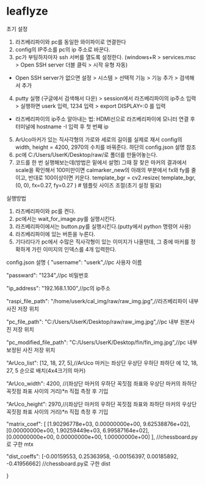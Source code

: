 # leaflyze

초기 설정
1. 라즈베리파이와 pc를 동일한 와이파이로 연결한다
2. config의 IP주소를 pc의 ip 주소로 바꾼다.
3. pc가 부팅하자마자 ssh 서버를 열도록 설정한다. (windows+R > services.msc > Open SSH server 더블 클릭 > 시작 유형 자동)
* Open SSH server가 없으면 설정 > 시스템 > 선택적 기능 > 기능 추가 > 검색해서 추가
4. putty 실행 (구글에서 검색해서 다운) > session에서 라즈베리파이의 ip주소 입력 > 실행하면 userk 입력, 1234 입력 > export DISPLAY=:0 를 입력
* 라즈베리파이의 ip주소 알아내는 법: HDMI선으로 라즈베리파이에 모니터 연결 후 터미널에 hostname -I 입력 후 첫 번째 ip
5. ArUco마커가 있는 직사각형의 가로와 세로의 길이를 실제로 재서 config의 width, height = 4200, 2970의 수치를 바꿔준다. 하단의 config.json 설명 참조
6. pc에 C:/Users/UserK/Desktop/raw/로 폴더를 만들어놓는다.
7. 코드를 한 번 실행해보는데(방법은 밑에서 설명) 그때 잘 찾은 마커의 결과에서 scale을 확인해서 100미만이면 calmarker_new의 아래의 부분에서 fx와 fy를 줄이고, 반대로 100이상이면 키운다.
template_bgr = cv2.resize(
        template_bgr, (0, 0), fx=0.27, fy=0.27
    )  # 템플릿 사이즈 조절(초기 설정 필요)

실행방법
1. 라즈베리파이와 pc를 켠다.
2. pc에서는 wait_for_image.py를 실행시킨다.
3. 라즈베리파이에서는 button.py를 실행시킨다.(putty에서 python 명령어 사용)
4. 라즈베리파이에 있는 버튼을 누른다.
5. 기다리다가 pc에서 수많은 직사각형이 있는 이미지가 나올텐데, 그 중에 마커를 정확하게 가린 이미지의 인덱스를 4개 입력한다.

config.json 설명
{
  "username": "userk",//pc 사용자 이름

  "passward": "1234",//pc 비밀번호

  "ip_address": "192.168.1.100",//pc의 ip주소

  "raspi_file_path": "/home/userk/cal_img/raw/raw_img.jpg",//라즈베리파이 내부 사진 저장 위치

  "pc_file_path": "C:/Users/UserK/Desktop/raw/raw_img.jpg",//pc 내부 원본사진 저장 위치

  "pc_modified_file_path": "C:/Users/UserK/Desktop/fin/fin_img.jpg",//pc 내부 보정된 사진 저장 위치

  "ArUco_list": [12, 18, 27, 5],//ArUco 마커는 좌상단 우상단 우하단 좌하단 에 12, 18, 27, 5 순으로 배치(4x4크기의 마커)

  "ArUco_width": 4200, //(좌상단 마커의 우하단 꼭짓점 좌표와 우상단 마커의 좌하단 꼭짓점 좌표 사이의 거리)*n 직접 측정 후 기입

  "ArUco_height": 2970,//(좌상단 마커의 우하단 꼭짓점 좌표와 좌하단 마커의 우상단 꼭짓점 좌표 사이의 거리)*n 직접 측정 후 기입

  "matrix_coef": [
    [1.90296778e+03, 0.00000000e+00, 9.62538876e+02],
    [0.00000000e+00, 1.90259449e+03, 6.99587164e+02],
    [0.00000000e+00, 0.00000000e+00, 1.00000000e+00]
  ], //chessboard.py로 구한 mtx
  
  "dist_coeffs": [-0.00159553,  0.25363958, -0.00156397,  0.00185892, -0.41956662] //chessboard.py로 구한 dist

}